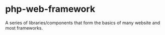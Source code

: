 # php-web-framework
A series of libraries/components that form the basics of many website and most frameworks.
